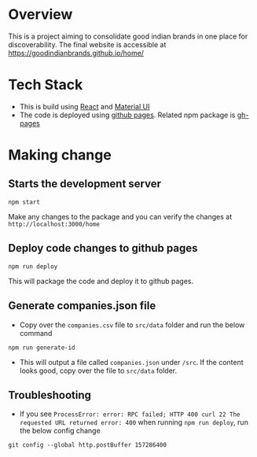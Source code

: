 # Overview

This is a project aiming to consolidate good indian brands in one place for discoverability.
The final website is accessible at https://goodindianbrands.github.io/home/

# Tech Stack

* This is build using [React](https://react.dev/) and [Material UI](https://mui.com/material-ui/getting-started/)
* The code is deployed using [github pages](https://pages.github.com/). Related npm package is [gh-pages](https://www.npmjs.com/package/gh-pages)

# Making change

## Starts the development server

```
npm start
```
Make any changes to the package and you can verify the changes at `http://localhost:3000/home`

## Deploy code changes to github pages
```
npm run deploy
```
This will package the code and deploy it to github pages.

## Generate companies.json file

* Copy over the `companies.csv` file to `src/data` folder and run the below command
```
npm run generate-id
```
* This will output a file called `companies.json` under `/src`. If the content looks good, copy over the file to `src/data` folder.

## Troubleshooting

* If you see `ProcessError: error: RPC failed; HTTP 400 curl 22 The requested URL returned error: 400` when running `npm run deploy`, run the below config change

```
git config --global http.postBuffer 157286400
```


